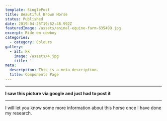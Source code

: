 ```yaml
---
template: SinglePost
title: Beautiful Brown Horse
status: Published
date: 2019-04-25T19:52:48.992Z
featuredImage: /assets/animal-equine-farm-635499.jpg
excerpt: Ride em cowboy
categories:
  - category: Colours
gallery:
  - alt: kk
    image: /assets/4.jpg
    title: ''
meta:
  description: This is a meta description.
  title: Components Page
---
```

- - -

**I saw this picture via google and just had to post it**


- - -


I will let you know some more information about this horse once I have done my research.
